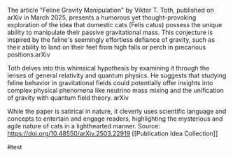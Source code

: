 ​The article "Feline Gravity Manipulation" by Viktor T. Toth, published on arXiv in March 2025, presents a humorous yet thought-provoking exploration of the idea that domestic cats (Felis catus) possess the unique ability to manipulate their passive gravitational mass. This conjecture is inspired by the feline's seemingly effortless defiance of gravity, such as their ability to land on their feet from high falls or perch in precarious positions.​
arXiv

Toth delves into this whimsical hypothesis by examining it through the lenses of general relativity and quantum physics. He suggests that studying feline behavior in gravitational fields could potentially offer insights into complex physical phenomena like neutrino mass mixing and the unification of gravity with quantum field theory.​
arXiv

While the paper is satirical in nature, it cleverly uses scientific language and concepts to entertain and engage readers, highlighting the mysterious and agile nature of cats in a lighthearted manner.
Source: https://doi.org/10.48550/arXiv.2503.22919
[[Publication Idea Collection]]

#test
